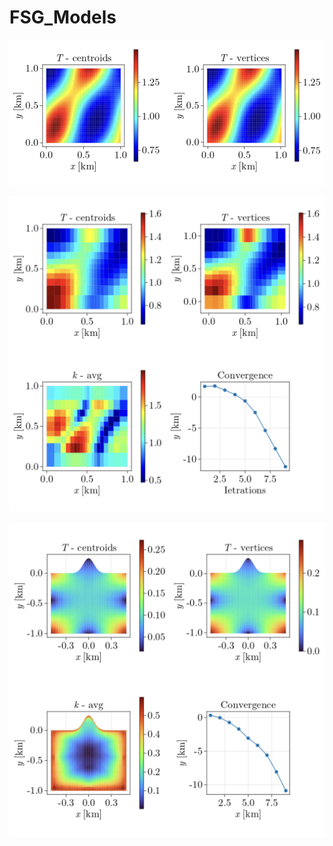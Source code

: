 # FSG_Models

![](/images/Poisson_Sevilla2018.png)

![](/images/Poisson_PowerLaw_Swiss.png)

![](/images/Poisson_PowerLaw_Topo.png)
